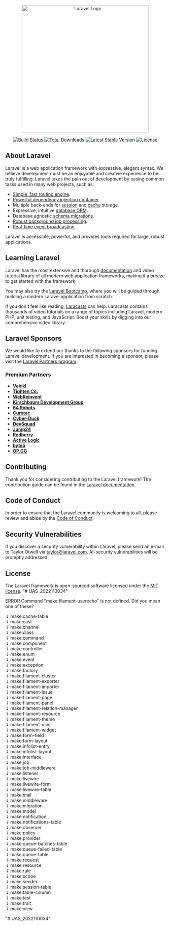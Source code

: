 <p align="center"><a href="https://laravel.com" target="_blank"><img src="https://raw.githubusercontent.com/laravel/art/master/logo-lockup/5%20SVG/2%20CMYK/1%20Full%20Color/laravel-logolockup-cmyk-red.svg" width="400" alt="Laravel Logo"></a></p>

<p align="center">
<a href="https://github.com/laravel/framework/actions"><img src="https://github.com/laravel/framework/workflows/tests/badge.svg" alt="Build Status"></a>
<a href="https://packagist.org/packages/laravel/framework"><img src="https://img.shields.io/packagist/dt/laravel/framework" alt="Total Downloads"></a>
<a href="https://packagist.org/packages/laravel/framework"><img src="https://img.shields.io/packagist/v/laravel/framework" alt="Latest Stable Version"></a>
<a href="https://packagist.org/packages/laravel/framework"><img src="https://img.shields.io/packagist/l/laravel/framework" alt="License"></a>
</p>

## About Laravel

Laravel is a web application framework with expressive, elegant syntax. We believe development must be an enjoyable and creative experience to be truly fulfilling. Laravel takes the pain out of development by easing common tasks used in many web projects, such as:

- [Simple, fast routing engine](https://laravel.com/docs/routing).
- [Powerful dependency injection container](https://laravel.com/docs/container).
- Multiple back-ends for [session](https://laravel.com/docs/session) and [cache](https://laravel.com/docs/cache) storage.
- Expressive, intuitive [database ORM](https://laravel.com/docs/eloquent).
- Database agnostic [schema migrations](https://laravel.com/docs/migrations).
- [Robust background job processing](https://laravel.com/docs/queues).
- [Real-time event broadcasting](https://laravel.com/docs/broadcasting).

Laravel is accessible, powerful, and provides tools required for large, robust applications.

## Learning Laravel

Laravel has the most extensive and thorough [documentation](https://laravel.com/docs) and video tutorial library of all modern web application frameworks, making it a breeze to get started with the framework.

You may also try the [Laravel Bootcamp](https://bootcamp.laravel.com), where you will be guided through building a modern Laravel application from scratch.

If you don't feel like reading, [Laracasts](https://laracasts.com) can help. Laracasts contains thousands of video tutorials on a range of topics including Laravel, modern PHP, unit testing, and JavaScript. Boost your skills by digging into our comprehensive video library.

## Laravel Sponsors

We would like to extend our thanks to the following sponsors for funding Laravel development. If you are interested in becoming a sponsor, please visit the [Laravel Partners program](https://partners.laravel.com).

### Premium Partners

- **[Vehikl](https://vehikl.com/)**
- **[Tighten Co.](https://tighten.co)**
- **[WebReinvent](https://webreinvent.com/)**
- **[Kirschbaum Development Group](https://kirschbaumdevelopment.com)**
- **[64 Robots](https://64robots.com)**
- **[Curotec](https://www.curotec.com/services/technologies/laravel/)**
- **[Cyber-Duck](https://cyber-duck.co.uk)**
- **[DevSquad](https://devsquad.com/hire-laravel-developers)**
- **[Jump24](https://jump24.co.uk)**
- **[Redberry](https://redberry.international/laravel/)**
- **[Active Logic](https://activelogic.com)**
- **[byte5](https://byte5.de)**
- **[OP.GG](https://op.gg)**

## Contributing

Thank you for considering contributing to the Laravel framework! The contribution guide can be found in the [Laravel documentation](https://laravel.com/docs/contributions).

## Code of Conduct

In order to ensure that the Laravel community is welcoming to all, please review and abide by the [Code of Conduct](https://laravel.com/docs/contributions#code-of-conduct).

## Security Vulnerabilities

If you discover a security vulnerability within Laravel, please send an e-mail to Taylor Otwell via [taylor@laravel.com](mailto:taylor@laravel.com). All security vulnerabilities will be promptly addressed.

## License

The Laravel framework is open-sourced software licensed under the [MIT license](https://opensource.org/licenses/MIT).
"# UAS_2022110034" 

   ERROR  Command "make:filament-userecho" is not defined. Did you mean one of these?  

  ⇂ make:cache-table  
  ⇂ make:cast  
  ⇂ make:channel  
  ⇂ make:class  
  ⇂ make:command  
  ⇂ make:component  
  ⇂ make:controller  
  ⇂ make:enum  
  ⇂ make:event  
  ⇂ make:exception  
  ⇂ make:factory  
  ⇂ make:filament-cluster  
  ⇂ make:filament-exporter  
  ⇂ make:filament-importer  
  ⇂ make:filament-issue  
  ⇂ make:filament-page  
  ⇂ make:filament-panel  
  ⇂ make:filament-relation-manager  
  ⇂ make:filament-resource  
  ⇂ make:filament-theme  
  ⇂ make:filament-user  
  ⇂ make:filament-widget  
  ⇂ make:form-field  
  ⇂ make:form-layout  
  ⇂ make:infolist-entry  
  ⇂ make:infolist-layout  
  ⇂ make:interface  
  ⇂ make:job  
  ⇂ make:job-middleware  
  ⇂ make:listener  
  ⇂ make:livewire  
  ⇂ make:livewire-form  
  ⇂ make:livewire-table  
  ⇂ make:mail  
  ⇂ make:middleware  
  ⇂ make:migration  
  ⇂ make:model  
  ⇂ make:notification  
  ⇂ make:notifications-table  
  ⇂ make:observer  
  ⇂ make:policy  
  ⇂ make:provider  
  ⇂ make:queue-batches-table  
  ⇂ make:queue-failed-table  
  ⇂ make:queue-table  
  ⇂ make:request  
  ⇂ make:resource  
  ⇂ make:rule  
  ⇂ make:scope  
  ⇂ make:seeder  
  ⇂ make:session-table  
  ⇂ make:table-column  
  ⇂ make:test  
  ⇂ make:trait  
  ⇂ make:view  

"# UAS_2022110034" 
